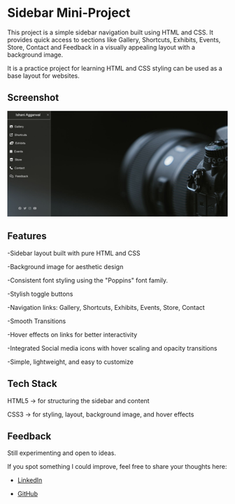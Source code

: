 
# Sidebar Mini-Project

This project is a simple sidebar navigation built using HTML and CSS. It provides quick access to sections like Gallery, Shortcuts, Exhibits, Events, Store, Contact and Feedback in a visually appealing layout with a background image.

It is a practice project for learning HTML and CSS styling can be used as a base layout for websites.


## Screenshot

![Sidebar Screenshot](Screenshot.png)


## Features



-Sidebar layout built with pure HTML and CSS

-Background image for aesthetic design 

-Consistent font styling using the "Poppins" font family.

-Stylish toggle buttons

-Navigation links: Gallery, Shortcuts, Exhibits, Events, Store, Contact

-Smooth Transitions

-Hover effects on links for better interactivity

-Integrated Social media icons with hover scaling and opacity transitions

-Simple, lightweight, and easy to customize



## Tech Stack

HTML5 → for structuring the sidebar and content

CSS3 → for styling, layout, background image, and hover effects


## Feedback

Still experimenting and open to ideas.

If you spot something I could improve, feel free to share your thoughts here:

- [LinkedIn](https://www.linkedin.com/in/ishani-aggarwal-643259320/)

- [GitHub](https://github.com/IshaniAggarwal)
